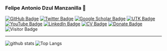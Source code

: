 ### Felipe Antonio Dzul Manzanilla 👋

[![GitHub Badge](https://img.shields.io/github/followers/fdzul?style=social)](https://github.com/fdzul?tab=followers)
[![Twitter Badge](https://img.shields.io/twitter/follow/FdzulM?style=social)](https://twitter.com/FdzulM)
[![Google Scholar Badge](https://img.shields.io/badge/Google-Scholar-lightgrey)](https://scholar.google.com/citations?hl=en&user=3e3-4VkAAAAJ)
[![UTK Badge](https://img.shields.io/badge/UTK-Faculty-orange)](https://faculty.utk.edu/Qiusheng.Wu)
[![YouTube Badge](https://img.shields.io/badge/My-YouTube-red)](https://www.youtube.com/c/QiushengWu)
[![LinkedIn Badge](https://img.shields.io/badge/My-LinkedIn-blue)](https://www.linkedin.com/in/qiushengwu)
[![CV Badge](https://img.shields.io/badge/My-CV-critical)](https://arcgis.me/cv/)
[![Donate Badge](https://img.shields.io/badge/Donate-Buy%20me%20a%20coffee-yellowgreen.svg)](https://www.buymeacoffee.com/giswqs)
![Visitor Badge](https://visitor-badge.laobi.icu/badge?page_id=fdzul.fdzul)


---
![github stats](https://github-readme-stats-sigma-five.vercel.app/api?username=giswqs&show_icons=true)
![Top Langs](https://github-readme-stats-sigma-five.vercel.app/api/top-langs/?username=giswqs&langs_count=3&hide=javascript,go,html,css,tex)
